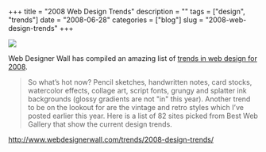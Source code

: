 +++
title = "2008 Web Design Trends"
description = ""
tags = ["design", "trends"]
date = "2008-06-28"
categories = ["blog"]
slug = "2008-web-design-trends"
+++



  <div class="notebook-screenshot"><a href="http://www.webdesignerwall.com/trends/2008-design-trends/"><img src="//media.konigi.com/bluga/wt4866d4ec85dd0_0.jpg"/></a></div><p>Web Designer Wall has compiled an amazing list of <a href="http://www.webdesignerwall.com/trends/2008-design-trends/">trends in web design for 2008</a>.</p>
<blockquote><p>So what’s hot now? Pencil sketches, handwritten notes, card stocks, watercolor effects, collage art, script fonts, grungy and splatter ink backgrounds (glossy gradients are not "in" this year). Another trend to be on the lookout for are the vintage and retro styles which I’ve posted earlier this year. Here is a list of 82 sites picked from Best Web Gallery that show the current design trends.</p></blockquote>
    
  <a href="http://www.webdesignerwall.com/trends/2008-design-trends/">http://www.webdesignerwall.com/trends/2008-design-trends/</a>
